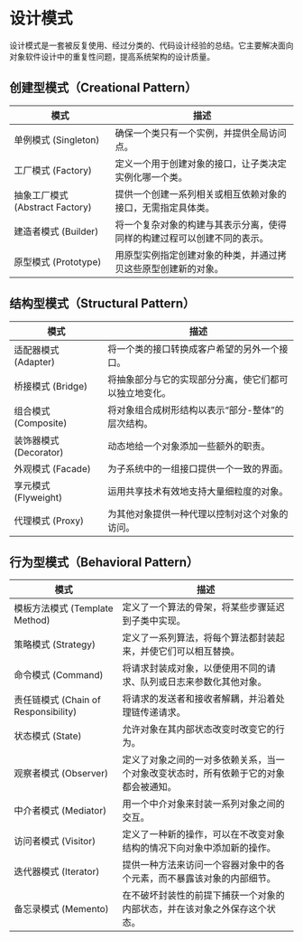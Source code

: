 # 设计模式

设计模式是一套被反复使用、经过分类的、代码设计经验的总结。它主要解决面向对象软件设计中的重复性问题，提高系统架构的设计质量。

## 创建型模式（Creational Pattern）

| 模式               | 描述                                                                 |
|--------------------|----------------------------------------------------------------------|
| 单例模式 (Singleton) | 确保一个类只有一个实例，并提供全局访问点。                               |
| 工厂模式 (Factory)   | 定义一个用于创建对象的接口，让子类决定实例化哪一个类。                     |
| 抽象工厂模式 (Abstract Factory) | 提供一个创建一系列相关或相互依赖对象的接口，无需指定具体类。              |
| 建造者模式 (Builder) | 将一个复杂对象的构建与其表示分离，使得同样的构建过程可以创建不同的表示。  |
| 原型模式 (Prototype) | 用原型实例指定创建对象的种类，并通过拷贝这些原型创建新的对象。             |

## 结构型模式（Structural Pattern）

| 模式                | 描述                                                                   |
|---------------------|------------------------------------------------------------------------|
| 适配器模式 (Adapter) | 将一个类的接口转换成客户希望的另外一个接口。                             |
| 桥接模式 (Bridge)    | 将抽象部分与它的实现部分分离，使它们都可以独立地变化。                    |
| 组合模式 (Composite) | 将对象组合成树形结构以表示“部分-整体”的层次结构。                        |
| 装饰器模式 (Decorator) | 动态地给一个对象添加一些额外的职责。                                     |
| 外观模式 (Facade)    | 为子系统中的一组接口提供一个一致的界面。                                 |
| 享元模式 (Flyweight) | 运用共享技术有效地支持大量细粒度的对象。                                 |
| 代理模式 (Proxy)     | 为其他对象提供一种代理以控制对这个对象的访问。                            |

## 行为型模式（Behavioral Pattern）

| 模式                 | 描述                                                                       |
|----------------------|----------------------------------------------------------------------------|
| 模板方法模式 (Template Method) | 定义了一个算法的骨架，将某些步骤延迟到子类中实现。                           |
| 策略模式 (Strategy)   | 定义了一系列算法，将每个算法都封装起来，并使它们可以相互替换。                |
| 命令模式 (Command)    | 将请求封装成对象，以便使用不同的请求、队列或日志来参数化其他对象。            |
| 责任链模式 (Chain of Responsibility) | 将请求的发送者和接收者解耦，并沿着处理链传递请求。                          |
| 状态模式 (State)      | 允许对象在其内部状态改变时改变它的行为。                                     |
| 观察者模式 (Observer) | 定义了对象之间的一对多依赖关系，当一个对象改变状态时，所有依赖于它的对象都会被通知。|
| 中介者模式 (Mediator) | 用一个中介对象来封装一系列对象之间的交互。                                   |
| 访问者模式 (Visitor)  | 定义了一种新的操作，可以在不改变对象结构的情况下向对象中添加新的操作。         |
| 迭代器模式 (Iterator) | 提供一种方法来访问一个容器对象中的各个元素，而不暴露该对象的内部细节。        |
| 备忘录模式 (Memento)  | 在不破坏封装性的前提下捕获一个对象的内部状态，并在该对象之外保存这个状态。     |
